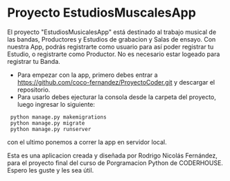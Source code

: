 # Proyecto EstudiosMuscalesApp

El proyecto "EstudiosMusicalesApp" está destinado al trabajo musical de las bandas, Productores y Estudios de grabacion y Salas de ensayo.
Con nuestra App, podrás registrarte como usuario para así poder registrar tu Estudio, o registrarte como Productor. No es necesario estar logeado para registrar tu Banda.

* Para empezar con la app, primero debes entrar a https://github.com/coco-fernandez/ProyectoCoder.git y descargar el repositorio.
* Para usarlo debes ejecturar la consola desde la carpeta del proyecto, luego ingresar lo siguiente:
```
 python manage.py makemigrations
 python manage.py migrate
 python manage.py runserver 
```
con el ultimo ponemos a correr la app en servidor local. 


Esta es una aplicacion creada y diseñada por Rodrigo Nicolás Fernández, para el proyecto final del curso de Porgramacion Python de CODERHOUSE.
Espero les guste y les sea útil.
